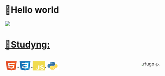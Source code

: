 # 👾Hello world

<div align="left">
  <a href="https://github.com/hugoathos">
  <img height="180em" src="https://github-readme-stats.vercel.app/api?username=hugoathos&show_icons=true&theme=graywhite&include_all_commits=true&count_private=true"/>
 
# 📒Studyng:

<div>
  <div style="display: inline_block"><br>
  <img align="center" alt="Hugo-HTML" height="30" width="40" src="https://raw.githubusercontent.com/devicons/devicon/master/icons/html5/html5-original.svg">
  <img align="center" alt="Hugo-CSS" height="30" width="40" src="https://raw.githubusercontent.com/devicons/devicon/master/icons/css3/css3-original.svg">
    <img align="center" alt="Hugo-Js" height="30" width="40" src="https://raw.githubusercontent.com/devicons/devicon/master/icons/javascript/javascript-plain.svg">
  <img align="center" alt="Hugo-Python" height="30" width="40" src="https://raw.githubusercontent.com/devicons/devicon/master/icons/python/python-original.svg">
  <img align="right" alt="Hugo-pic" height="150" style="border-radius:50px;" src="https://c.tenor.com/fS2VWhhKhU4AAAAM/rei-ayanami-rei.gif">
</div>
  </div>
  
  
